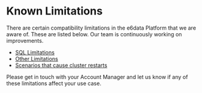 # Known Limitations

There are certain compatibility limitations in the e6data Platform that we are aware of. These are listed below. Our team is continuously working on improvements.

* [SQL Limitations](sql-limitations.md)
* [Other Limitations](other-limitations.md)
* [Scenarios that cause cluster restarts](restart-triggers.md)

Please get in touch with your Account Manager and let us know if any of these limitations affect your use case.
